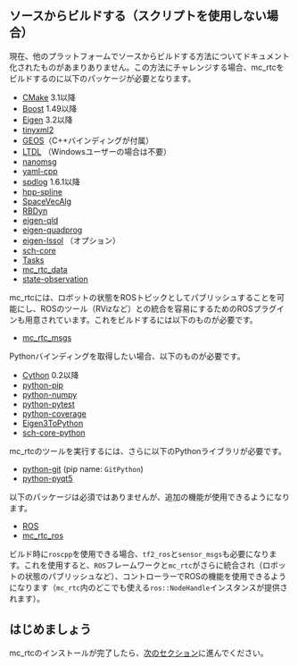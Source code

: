 ## ソースからビルドする（スクリプトを使用しない場合）

現在、他のプラットフォームでソースからビルドする方法についてドキュメント化されたものがあまりありません。この方法にチャレンジする場合、mc\_rtcをビルドするのに以下のパッケージが必要となります。
- [CMake](https://cmake.org/) 3.1以降
- [Boost](https://www.boost.org/) 1.49以降
- [Eigen](http://eigen.tuxfamily.org/index.php?title=Main_Page) 3.2以降
- [tinyxml2](https://github.com/leethomason/tinyxml2)
- [GEOS](https://trac.osgeo.org/geos)（C++バインディングが付属）
- [LTDL](https://www.gnu.org/software/libtool/manual/html_node/Libltdl-interface.html) （Windowsユーザーの場合は不要）
- [nanomsg](https://github.com/nanomsg/nanomsg)
- [yaml-cpp](https://github.com/jbeder/yaml-cpp)
- [spdlog](https://github.com/gabime/spdlog/) 1.6.1以降
- [hpp-spline](https://github.com/humanoid-path-planner/hpp-spline)
- [SpaceVecAlg](https://github.com/jrl-umi3218/SpaceVecAlg)
- [RBDyn](https://github.com/jrl-umi3218/RBDyn)
- [eigen-qld](https://github.com/jrl-umi3218/eigen-qld)
- [eigen-quadprog](https://github.com/jrl-umi3218/eigen-quadprog)
- [eigen-lssol](https://gite.lirmm.fr/multi-contact/eigen-lssol) （オプション）
- [sch-core](https://github.com/jrl-umi3218/sch-core)
- [Tasks](https://github.com/jrl-umi3218/Tasks)
- [mc_rtc_data](https://github.com/jrl-umi3218/mc_rtc_data)
- [state-observation](https://github.com/jrl-umi3218/state-observation)

mc\_rtcには、ロボットの状態をROSトピックとしてパブリッシュすることを可能にし、ROSのツール（RVizなど）との統合を容易にするためのROSプラグインも用意されています。これをビルドするには以下のものが必要です。

 * [mc_rtc_msgs](https://github.com/jrl-umi3218/mc_rtc_msgs)

Pythonバインディングを取得したい場合、以下のものが必要です。
 * [Cython](http://cython.org/) 0.2以降
 * [python-pip]()
 * [python-numpy]()
 * [python-pytest]()
 * [python-coverage]()
 * [Eigen3ToPython](https://github.com/jrl-umi3218/Eigen3ToPython)
 * [sch-core-python](https://github.com/jrl-umi3218/sch-core-python)

mc\_rtcのツールを実行するには、さらに以下のPythonライブラリが必要です。
 * [python-git]() (pip name: `GitPython`)
 * [python-pyqt5]()

以下のパッケージは必須ではありませんが、追加の機能が使用できるようになります。
- [ROS](http://www.ros.org/)
- [mc\_rtc\_ros](https://github.com/jrl-umi3218/mc_rtc_ros)

ビルド時に`roscpp`を使用できる場合、`tf2_ros`と`sensor_msgs`も必要になります。これを使用すると、`ROS`フレームワークと`mc_rtc`がさらに統合され（ロボットの状態のパブリッシュなど）、コントローラーでROSの機能を使用できるようになります（`mc_rtc`内のどこでも使える`ros::NodeHandle`インスタンスが提供されます）。

## はじめましょう

mc_rtcのインストールが完了したら、[次のセクション]({{site.baseurl}}/tutorials/introduction/configuration.html)に進んでください。
